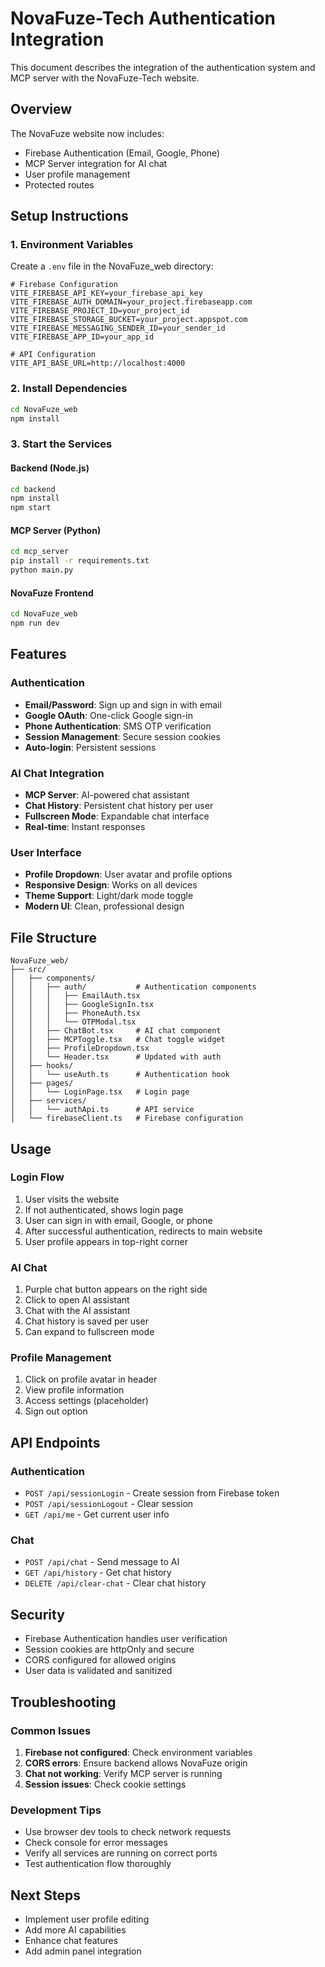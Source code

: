 # NovaFuze-Tech Authentication Integration

This document describes the integration of the authentication system and MCP server with the NovaFuze-Tech website.

## Overview

The NovaFuze website now includes:
- Firebase Authentication (Email, Google, Phone)
- MCP Server integration for AI chat
- User profile management
- Protected routes

## Setup Instructions

### 1. Environment Variables

Create a `.env` file in the NovaFuze_web directory:

```env
# Firebase Configuration
VITE_FIREBASE_API_KEY=your_firebase_api_key
VITE_FIREBASE_AUTH_DOMAIN=your_project.firebaseapp.com
VITE_FIREBASE_PROJECT_ID=your_project_id
VITE_FIREBASE_STORAGE_BUCKET=your_project.appspot.com
VITE_FIREBASE_MESSAGING_SENDER_ID=your_sender_id
VITE_FIREBASE_APP_ID=your_app_id

# API Configuration
VITE_API_BASE_URL=http://localhost:4000
```

### 2. Install Dependencies

```bash
cd NovaFuze_web
npm install
```

### 3. Start the Services

#### Backend (Node.js)
```bash
cd backend
npm install
npm start
```

#### MCP Server (Python)
```bash
cd mcp_server
pip install -r requirements.txt
python main.py
```

#### NovaFuze Frontend
```bash
cd NovaFuze_web
npm run dev
```

## Features

### Authentication
- **Email/Password**: Sign up and sign in with email
- **Google OAuth**: One-click Google sign-in
- **Phone Authentication**: SMS OTP verification
- **Session Management**: Secure session cookies
- **Auto-login**: Persistent sessions

### AI Chat Integration
- **MCP Server**: AI-powered chat assistant
- **Chat History**: Persistent chat history per user
- **Fullscreen Mode**: Expandable chat interface
- **Real-time**: Instant responses

### User Interface
- **Profile Dropdown**: User avatar and profile options
- **Responsive Design**: Works on all devices
- **Theme Support**: Light/dark mode toggle
- **Modern UI**: Clean, professional design

## File Structure

```
NovaFuze_web/
├── src/
│   ├── components/
│   │   ├── auth/           # Authentication components
│   │   │   ├── EmailAuth.tsx
│   │   │   ├── GoogleSignIn.tsx
│   │   │   ├── PhoneAuth.tsx
│   │   │   └── OTPModal.tsx
│   │   ├── ChatBot.tsx     # AI chat component
│   │   ├── MCPToggle.tsx   # Chat toggle widget
│   │   ├── ProfileDropdown.tsx
│   │   └── Header.tsx      # Updated with auth
│   ├── hooks/
│   │   └── useAuth.ts      # Authentication hook
│   ├── pages/
│   │   └── LoginPage.tsx   # Login page
│   ├── services/
│   │   └── authApi.ts      # API service
│   └── firebaseClient.ts   # Firebase configuration
```

## Usage

### Login Flow
1. User visits the website
2. If not authenticated, shows login page
3. User can sign in with email, Google, or phone
4. After successful authentication, redirects to main website
5. User profile appears in top-right corner

### AI Chat
1. Purple chat button appears on the right side
2. Click to open AI assistant
3. Chat with the AI assistant
4. Chat history is saved per user
5. Can expand to fullscreen mode

### Profile Management
1. Click on profile avatar in header
2. View profile information
3. Access settings (placeholder)
4. Sign out option

## API Endpoints

### Authentication
- `POST /api/sessionLogin` - Create session from Firebase token
- `POST /api/sessionLogout` - Clear session
- `GET /api/me` - Get current user info

### Chat
- `POST /api/chat` - Send message to AI
- `GET /api/history` - Get chat history
- `DELETE /api/clear-chat` - Clear chat history

## Security

- Firebase Authentication handles user verification
- Session cookies are httpOnly and secure
- CORS configured for allowed origins
- User data is validated and sanitized

## Troubleshooting

### Common Issues

1. **Firebase not configured**: Check environment variables
2. **CORS errors**: Ensure backend allows NovaFuze origin
3. **Chat not working**: Verify MCP server is running
4. **Session issues**: Check cookie settings

### Development Tips

- Use browser dev tools to check network requests
- Check console for error messages
- Verify all services are running on correct ports
- Test authentication flow thoroughly

## Next Steps

- Implement user profile editing
- Add more AI capabilities
- Enhance chat features
- Add admin panel integration
